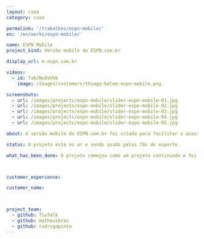 ```yaml
---
layout: case
category: case

permalink: '/trabalhos/espn-mobile/'
en: '/en/works/espn-mobile/'

name: ESPN Mobile
project_kind: Versão mobile do ESPN.com.br

display_url: m.espn.com.br

videos:
  - id: TabJNvOVVHk
    image: /images/customers/thiago-belem-espn-mobile.png

screenshots:
  - url: /images/projects/espn-mobile/slider-espn-mobile-01.jpg
  - url: /images/projects/espn-mobile/slider-espn-mobile-02.jpg
  - url: /images/projects/espn-mobile/slider-espn-mobile-03.jpg
  - url: /images/projects/espn-mobile/slider-espn-mobile-04.jpg
  - url: /images/projects/espn-mobile/slider-espn-mobile-05.jpg

about: A versão mobile do ESPN.com.br foi criada para facilitar o acesso ao conteúdo partindo de dispositivos mobile. Com ele os usuários (que são chamados de fãs do esporte) podem acompanhar as notícias de qualquer lugar.

status: O projeto está no ar e sendo usado pelos fãs do esporte.

what_has_been_done: O projeto começou como um projeto continuado e foi ao ar já na segunda semana. Depois disso, tivemos iterações baseadas nos feedbacks dos usuários.



customer_experience:

customer_name:



project_team:
  - github: TiuTalk
  - github: matheusbras
  - github: rodrigopinto
---
```

